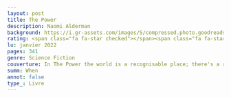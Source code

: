 ```yaml
--- 
layout: post
title: The Power
description: Naomi Alderman
background: https://i.gr-assets.com/images/S/compressed.photo.goodreads.com/books/1462814013i/29751398._SR1200,630_.jpg
rating: <span class="fa fa-star checked"></span><span class="fa fa-star checked"></span><span class="fa fa-star checked"></span><span class="fa fa-star checked"></span><span class="fa fa-star unchecked"></span>
lu: janvier 2022
pages: 341
genre: Science Fiction
couverture: In The Power the world is a recognisable place; there's a rich Nigerian kid who lounges around the family pool; a foster girl whose religious parents hide their true nature; a local American politician; a tough London girl from a tricky family. But something vital has changed, causing their lives to converge with devastating effect. Teenage girls now have immense physical power - they can cause agonising pain and even death. And, with this small twist of nature, the world changes utterly.This extraordinary novel by Naomi Alderman, a Sunday Times Young Writer of the Year and Granta Best of British writer, is not only a gripping story of how the world would change if power was in the hands of women but also exposes, with breath-taking daring, our contemporary world.
summ: When
annot: false
type_: Livre
---
```



